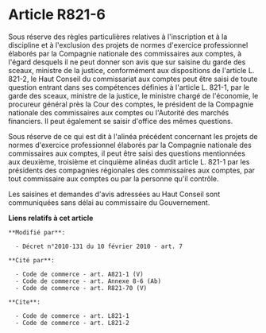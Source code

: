 # Article R821-6

Sous réserve des règles particulières relatives à l'inscription et à la discipline et à l'exclusion des projets de normes
d'exercice professionnel élaborés par la Compagnie nationale des commissaires aux comptes, à l'égard desquels il ne peut
donner son avis que sur saisine du garde des sceaux, ministre de la justice, conformément aux dispositions de l'article L.
821-2, le Haut Conseil du commissariat aux comptes peut être saisi de toute question entrant dans ses compétences définies à
l'article L. 821-1, par le garde des sceaux, ministre de la justice, le ministre chargé de l'économie, le procureur général
près la Cour des comptes, le président de la Compagnie nationale des commissaires aux comptes ou l'Autorité des marchés
financiers. Il peut également se saisir d'office des mêmes questions. 

Sous réserve de ce qui est dit à l'alinéa précédent concernant les projets de normes d'exercice professionnel élaborés par la
Compagnie nationale des commissaires aux comptes, il peut être saisi des questions mentionnées aux deuxième, troisième et
cinquième alinéas dudit article L. 821-1 par les présidents des compagnies régionales des commissaires aux comptes, par tout
commissaire aux comptes ou par la personne qu'il contrôle. 

Les saisines et demandes d'avis adressées au Haut Conseil sont communiquées sans délai au commissaire du Gouvernement.

**Liens relatifs à cet article**

	**Modifié par**:

	  - Décret n°2010-131 du 10 février 2010 - art. 7

	**Cité par**:

	  - Code de commerce - art. A821-1 (V)
	  - Code de commerce - art. Annexe 8-6 (Ab)
	  - Code de commerce - art. R821-70 (V)

	**Cite**:

	  - Code de commerce - art. L821-1
	  - Code de commerce - art. L821-2
